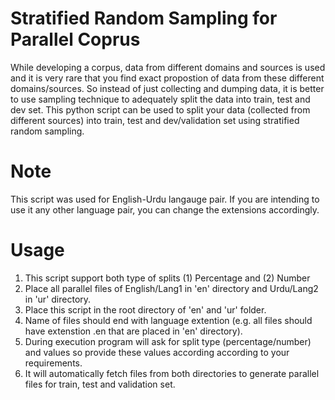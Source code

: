 # Stratified Random Sampling for Parallel Coprus
While developing a corpus, data from different domains and sources is used and it is very rare that you find exact propostion of data from these different domains/sources. So instead of just collecting and dumping data, it is better to use sampling technique to adequately split the data into train, test and dev set. This python script can be used to split your data (collected from different sources) into train, test and dev/validation set using stratified random sampling. 

# Note
This script was used for English-Urdu langauge pair. If you are intending to use it any other language pair, you can change the extensions accordingly.

# Usage
1. This script support both type of splits (1) Percentage and (2) Number 
2. Place all parallel files of English/Lang1 in 'en' directory and Urdu/Lang2 in 'ur' directory.
3. Place this script in the root directory of 'en' and 'ur' folder.
4. Name of files should end with language extention (e.g. all files should have extenstion .en that are placed in 'en' directory).
5. During execution program will ask for split type (percentage/number) and values so provide these values according according to your requirements.
6. It will automatically fetch files from both directories to generate parallel files for train, test and validation set.
